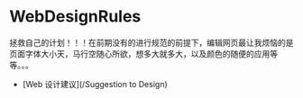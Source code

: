WebDesignRules
==============

拯救自己的计划！！！在前期没有的进行规范的前提下，编辑网页最让我烦恼的是页面字体大小天，马行空随心所欲，想多大就多大，以及颜色的随便的应用等等。。。

+ [Web 设计建议](/Suggestion to Design) 
